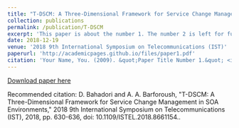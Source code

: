 ```yaml
---
title: "T-DSCM: A Three-Dimensional Framework for Service Change Management in SOA Environments"
collection: publications
permalink: /publication/T-DSCM
excerpt: 'This paper is about the number 1. The number 2 is left for future work.'
date: 2018-12-19
venue: '2018 9th International Symposium on Telecommunications (IST)'
paperurl: 'http://academicpages.github.io/files/paper1.pdf'
citation: 'Your Name, You. (2009). &quot;Paper Title Number 1.&quot; <i>Journal 1</i>. 1(1).'
---
```

[Download paper here](https://ieeexplore.ieee.org/document/8661154)

Recommended citation: D. Bahadori and A. A. Barforoush, "T-DSCM: A Three-Dimensional Framework for Service Change Management in SOA Environments," 2018 9th International Symposium on Telecommunications (IST), 2018, pp. 630-636, doi: 10.1109/ISTEL.2018.8661154..
